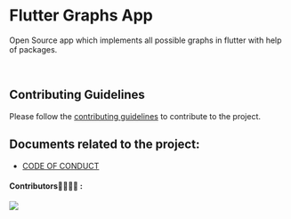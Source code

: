 # Flutter Graphs App

Open Source app which implements all possible graphs in flutter with help of packages.

<br>

## Contributing Guidelines
Please follow the [contributing guidelines](CONTRIBUTION.md) to contribute to the project.

## Documents related to the project:

- [CODE OF CONDUCT](CODE_OF_CONDUCT.md)

#### Contributors👩‍💻👨‍💻 :
<a href="https://github.com/PranavMasekar/Flutter-Graphs/graphs/contributors">
  <img src="https://contrib.rocks/image?repo=PranavMasekar/Flutter-Graphs" />
</a>

